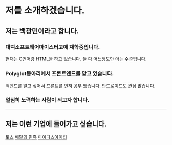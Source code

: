 저를 소개하겠습니다.
=====================
저는 백광민이라고 합니다.
---------------------
### 대덕소프트웨어마이스터고에 재학중입니다.
현재는 C언어랑 HTML을 하고 있습니다.
둘 다 어느정도만 아는 수준입니다.
### Polyglot동아리에서 프론트엔드를 맡고 있습니다.
백엔드를 알고 싶어서 프론트를 먼저 공부 했습니다.
안드로이드도 관심 많습니다.
### 열심히 노력하는 사람이 되고자 합니다.

<hr />

저는 이런 기업에 들어가고 싶습니다.
-------------------
[토스](https://toss.im/)
[배달의 민족](http://www.baemin.com/)
[마이다스아이티](http://www.midasit.com/)
